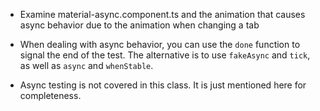- Examine material-async.component.ts and the animation that causes async behavior due to the animation when changing a tab

- When dealing with async behavior, you can use the `done` function to signal the end of the test. The alternative is to use `fakeAsync` and `tick`, as well as `async` and `whenStable`.

- Async testing is not covered in this class. It is just mentioned here for completeness. 

